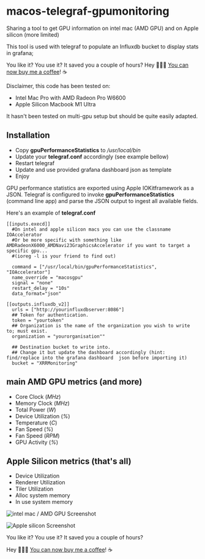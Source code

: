 
# macos-telegraf-gpumonitoring

Sharing a tool to get GPU information on intel mac (AMD GPU) and on Apple silicon (more limited)

This tool is used with telegraf to populate an Influxdb bucket to display stats in grafana;

You like it? You use it? It saved you a couple of hours? 
Hey 👋👋👋 [You can now buy me a coffee](https://www.buymeacoffee.com/xrrxrr)! ☕️ 


Disclaimer, this code has been tested on: 

 * Intel Mac Pro with AMD Radeon Pro W6600
 * Apple Silicon Macbook M1 Ultra
  
 It hasn't been tested on multi-gpu setup but should be quite easily adapted.



## Installation

* Copy **gpuPerformanceStatistics** to */usr/local/bin*
* Update your **telegraf.conf** accordingly (see example bellow)
* Restart telegraf 
* Update and use provided grafana dashboard json as template
* Enjoy

GPU performance statistics are exported using Apple IOKitframework as a JSON. 
Telegraf is configured to invoke **gpuPerformanceStatistics** (command line app) and parse the JSON output to ingest all available fields.

Here's an example of **telegraf.conf** 

```
[[inputs.execd]]
  #On intel and apple silicon macs you can use the classname IOAccelerator 
  #Or be more specific with something like AMDRadeonX6000_AMDNavi23GraphicsAccelerator if you want to target a specific gpu...
  #(ioreg -l is your friend to find out)

  command = ["/usr/local/bin/gpuPerformanceStatistics", "IOAccelerator"]
  name_override = "macosgpu"
  signal = "none"
  restart_delay = "10s"
  data_format="json"

[[outputs.influxdb_v2]]
  urls = ["http://yourinfluxdbserver:8086"]
  ## Token for authentication.
  token = "yourtoken"
  ## Organization is the name of the organization you wish to write to; must exist.
  organization = "yourorganisation""

  ## Destination bucket to write into.
  ## Change it but update the dashboard accordingly (hint: find/replace into the grafana dashboard  json before importing it)
  bucket = "XRRMonitoring"
```


## main AMD GPU metrics (and more)

* Core Clock (*MHz*)
* Memory Clock (*MHz*)
* Total Power (*W*)
* Device Utilization (*%*)
* Temperature (*C*)
* Fan Speed (*%*)
* Fan Speed (*RPM*)
* GPU Activity (*%*)

## Apple Silicon metrics (that's all)

* Device Utilization
* Renderer Utilization 
* Tiler Utilization
* Alloc system memory
* In use system memory

![intel mac / AMD GPU Screenshot](https://github.com/XReyRobert/macos-telegraf-gpumonitoring/raw/main/screenshots/screenshot_intelAmd.png?raw=true)

![Apple silicon Screenshot](https://github.com/XReyRobert/macos-telegraf-gpumonitoring/raw/main/screenshots/screenshot_applesilicon.png?raw=true)

You like it? You use it? It saved you a couple of hours? 

Hey 👋👋👋 [You can now buy me a coffee](https://www.buymeacoffee.com/xrrxrr)! ☕️ 

